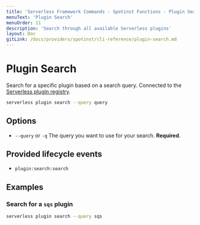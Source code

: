 ```yaml
---
title: 'Serverless Framework Commands - Spotinst Functions - Plugin Search'
menuText: 'Plugin Search'
menuOrder: 11
description: 'Search through all available Serverless plugins'
layout: Doc
gitLink: /docs/providers/spotinst/cli-reference/plugin-search.md
---
```


# Plugin Search

Search for a specific plugin based on a search query. Connected to the [Serverless plugin registry](https://github.com/serverless/plugins).

```bash
serverless plugin search --query query
```

## Options
- `--query` or `-q` The query you want to use for your search. **Required**.

## Provided lifecycle events
- `plugin:search:search`

## Examples

### Search for a `sqs` plugin

```bash
serverless plugin search --query sqs
```
